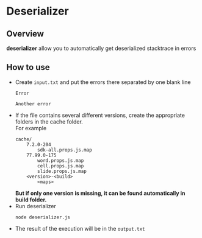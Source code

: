 # Deserializer

## Overview

**deserializer** allow you to automatically get deserialized stacktrace in errors

## How to use

* Create `input.txt` and put the errors there separated by one blank line
    ```
    Error

    Another error
    ```
* If the file contains several different versions, create the appropriate folders in the cache folder.\
For example
    ```
    cache/
        7.2.0-204
            sdk-all.props.js.map
        77.99.0-175
            word.props.js.map
            cell.props.js.map
            slide.props.js.map
        <version>-<build>
            <maps>
    ```
    **But if only one version is missing, it can be found automatically in build folder.**
* Run deserializer
    ```
    node deserializer.js
    ```
* The result of the execution will be in the `output.txt`

